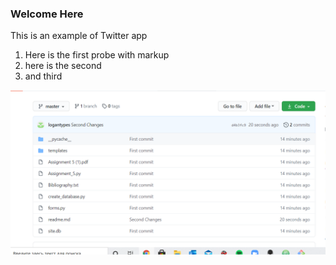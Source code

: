 ### Welcome Here

This is an example of Twitter app

1. Here is the first probe with markup
2. here is the second
3. and third

<img src="Pic1.png" width="800" />
